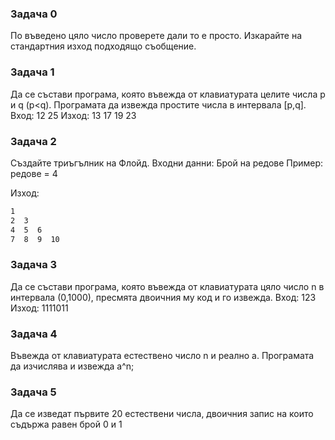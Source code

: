### Задача 0

По въведено цяло число проверете дали то е просто. Изкарайте на стандартния изход подходящо съобщение.

### Задача 1

Да се състави програма, която въвежда от клавиатурата целите числа p и q (p<q). Програмата да извежда простите числа в интервала [p,q].
Вход: 12 25
Изход: 13 17 19 23

### Задача 2

Създайте триъгълник на Флойд.
Входни данни: Брой на редове
Пример: редове = 4

Изход:

```txt
1
2  3
4  5  6
7  8  9  10
```

### Задача 3

Да се състави програма, която въвежда от клавиатурата цяло число n в интервала (0,1000), пресмята двоичния му код и го извежда.
Вход: 123
Изход: 1111011



### Задача 4

Въвежда от клавиатурата естествено число n и реално a. Програмата да изчислява и извежда а^n;



### Задача 5

Да се изведат първите 20 естествени числа, двоичния запис на които съдържа равен брой 0 и 1
